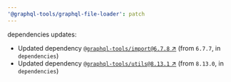 ```yaml
---
'@graphql-tools/graphql-file-loader': patch
---
```


dependencies updates:

- Updated dependency [`@graphql-tools/import@6.7.8` ↗︎](https://www.npmjs.com/package/@graphql-tools/import/v/6.7.8) (from `6.7.7`, in `dependencies`)
- Updated dependency [`@graphql-tools/utils@8.13.1` ↗︎](https://www.npmjs.com/package/@graphql-tools/utils/v/8.13.1) (from `8.13.0`, in `dependencies`)
